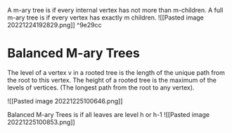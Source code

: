A m-ary tree is if every internal vertex has not more than m-children. 
A full m-ary tree is if every vertex has exactly m children.
![[Pasted image 20221224192829.png]] ^9e29cc

# Balanced M-ary Trees
The level of a vertex v in a rooted tree is the length of the unique path from the root to this vertex.
The height of a rooted tree is the maximum of the levels of vertices. (The longest path from the root to any vertex).

![[Pasted image 20221225100646.png]]

Balanced M-ary Trees is if all leaves are level h or h-1 
![[Pasted image 20221225100853.png]]